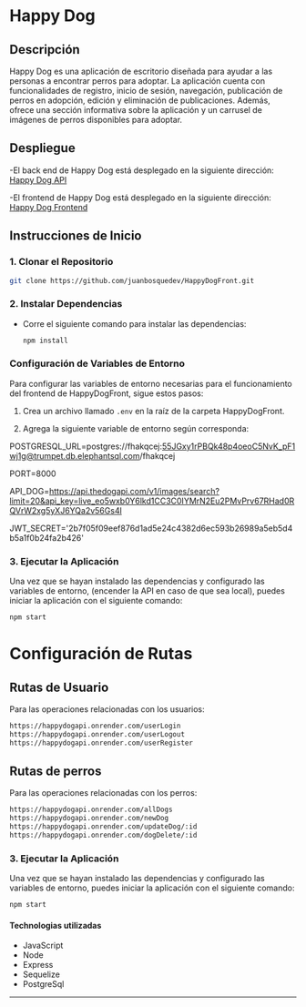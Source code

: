 # Happy Dog

## Descripción

Happy Dog es una aplicación de escritorio diseñada para ayudar a las personas a encontrar perros para adoptar. La aplicación cuenta con funcionalidades de registro, inicio de sesión, navegación, publicación de perros en adopción, edición y eliminación de publicaciones. Además, ofrece una sección informativa sobre la aplicación y un carrusel de imágenes de perros disponibles para adoptar.

## Despliegue

-El back end de Happy Dog está desplegado en la siguiente dirección: [Happy Dog API](https://happydogapi.onrender.com/)

-El frontend de Happy Dog está desplegado en la siguiente dirección: [Happy Dog Frontend](https://happy-dog-front.vercel.app/)

## Instrucciones de Inicio

### 1. Clonar el Repositorio

```bash
git clone https://github.com/juanbosquedev/HappyDogFront.git
```

### 2. Instalar Dependencias

- Corre el siguiente comando para instalar las dependencias:
  ```bash
  npm install
  ```

### Configuración de Variables de Entorno

Para configurar las variables de entorno necesarias para el funcionamiento del frontend de HappyDogFront, sigue estos pasos:

1. Crea un archivo llamado `.env` en la raíz de la carpeta HappyDogFront.

2. Agrega la siguiente variable de entorno según corresponda:

POSTGRESQL_URL=postgres://fhakqcej:55JGxy1rPBQk48p4oeoC5NvK_pF1wj1g@trumpet.db.elephantsql.com/fhakqcej

PORT=8000

API_DOG=https://api.thedogapi.com/v1/images/search?limit=20&api_key=live_eo5wxb0Y6lkd1CC3C0IYMrN2Eu2PMvPrv67RHad0RQVrW2xg5yXJ6YQa2v56Gs4l

JWT_SECRET='2b7f05f09eef876d1ad5e24c4382d6ec593b26989a5eb5d4b5a1f0b24fa2b426'

### 3. Ejecutar la Aplicación

Una vez que se hayan instalado las dependencias y configurado las variables de entorno, (encender la API en caso de que sea local), puedes iniciar la aplicación con el siguiente comando:

```bash
npm start
```

# Configuración de Rutas

## Rutas de Usuario

Para las operaciones relacionadas con los usuarios:


```bash
https://happydogapi.onrender.com/userLogin
https://happydogapi.onrender.com/userLogout
https://happydogapi.onrender.com/userRegister

```

## Rutas de perros

Para las operaciones relacionadas con los perros:

```bash
https://happydogapi.onrender.com/allDogs
https://happydogapi.onrender.com/newDog
https://happydogapi.onrender.com/updateDog/:id
https://happydogapi.onrender.com/dogDelete/:id


```

### 3. Ejecutar la Aplicación

Una vez que se hayan instalado las dependencias y configurado las variables de entorno, puedes iniciar la aplicación con el siguiente comando:

```bash
npm start
```


#### Technologias utilizadas

- JavaScript
- Node
- Express
- Sequelize
- PostgreSql


---


